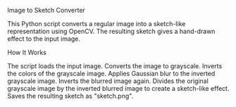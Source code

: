 Image to Sketch Converter

This Python script converts a regular image into a sketch-like representation using OpenCV. 
The resulting sketch gives a hand-drawn effect to the input image.

How It Works

The script loads the input image.
Converts the image to grayscale.
Inverts the colors of the grayscale image.
Applies Gaussian blur to the inverted grayscale image.
Inverts the blurred image again.
Divides the original grayscale image by the inverted blurred image to create a sketch-like effect.
Saves the resulting sketch as "sketch.png".
